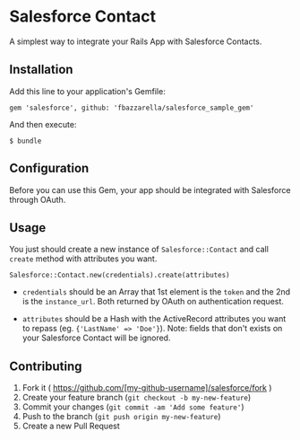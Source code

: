 # Salesforce Contact

A simplest way to integrate your Rails App with Salesforce Contacts.

## Installation

Add this line to your application's Gemfile:

    gem 'salesforce', github: 'fbazzarella/salesforce_sample_gem'

And then execute:

    $ bundle
    
## Configuration

Before you can use this Gem, your app should be integrated with Salesforce through OAuth.

## Usage

You just should create a new instance of `Salesforce::Contact` and call `create` method with attributes you want.

    Salesforce::Contact.new(credentials).create(attributes)

* `credentials` should be an Array that 1st element is the `token` and the 2nd is the `instance_url`. Both returned by OAuth on authentication request.

* `attributes` should be a Hash with the ActiveRecord attributes you want to repass (eg. `{'LastName' => 'Doe'}`). Note: fields that don't exists on your Salesforce Contact will be ignored.

## Contributing

1. Fork it ( https://github.com/[my-github-username]/salesforce/fork )
2. Create your feature branch (`git checkout -b my-new-feature`)
3. Commit your changes (`git commit -am 'Add some feature'`)
4. Push to the branch (`git push origin my-new-feature`)
5. Create a new Pull Request
